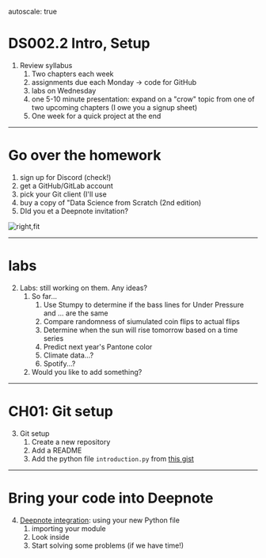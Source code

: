 autoscale: true

# DS002.2 Intro, Setup

1. Review syllabus
	1. Two chapters each week
	2. assignments due each Monday -> code for GitHub
	2. labs on Wednesday
	3. one 5-10 minute presentation: expand on a "crow" topic from one of two upcoming chapters (I owe you a signup sheet)
	4. One week for a quick project at the end

---
# Go over the homework

1. sign up for Discord (check!)
2. get a GitHub/GitLab account 
3. pick your Git client (I'll use 
4. buy a copy of "Data Science from Scratch (2nd edition)
5. DId you et a Deepnote invitation?

![right,fit](https://www.evernote.com/l/ADNTqmtuDnlKuoe_dRHwCCGt4cP4eaL1ZxoB/image.png)


---
# labs

2. Labs: still working on them. Any ideas?
	1. So far...
		1. Use Stumpy to determine if the bass lines for Under Pressure and ... are the same
		2. Compare randomness of siumulated coin flips to actual flips
		3. Determine when the sun will rise tomorrow based on a time series
		4. Predict next year's Pantone color
		5. Climate data...?
		6. Spotify...?
	2. Would you like to add something?

---
# CH01: Git setup

3. Git setup
	1. Create a new repository
	2. Add a README
	3. Add the python file `introduction.py` from [this gist](https://gist.github.com/douglasgoodwin/cde1100c6f81550248aa9e3f6d458f45)

---
# Bring your code into Deepnote

4. [Deepnote integration](https://deepnote.com/project/INTROworkingwithGithub-KeU--XcsTkicrpxwj4wTHA/%2Fnotebook.ipynb): using your new Python file
	1. importing your module
	2. Look inside
	3. Start solving some problems (if we have time!)